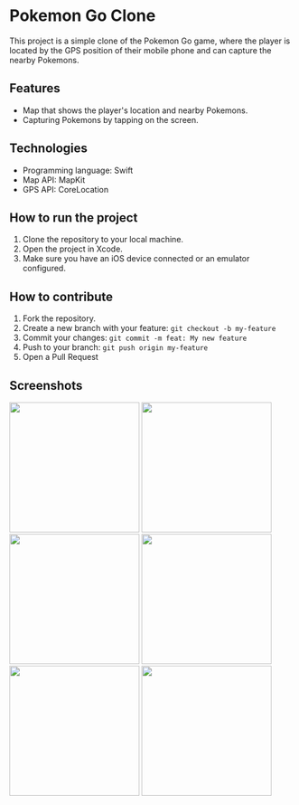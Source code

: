 # Pokemon Go Clone

This project is a simple clone of the Pokemon Go game, where the player is located by the GPS position of their mobile phone and can capture the nearby Pokemons.

## Features

- Map that shows the player's location and nearby Pokemons.
- Capturing Pokemons by tapping on the screen.

## Technologies

- Programming language: Swift
- Map API: MapKit
- GPS API: CoreLocation

## How to run the project

1. Clone the repository to your local machine.
2. Open the project in Xcode.
3. Make sure you have an iOS device connected or an emulator configured.

## How to contribute

1. Fork the repository.
2. Create a new branch with your feature: `git checkout -b my-feature`
3. Commit your changes: `git commit -m feat: My new feature`
4. Push to your branch: `git push origin my-feature`
5. Open a Pull Request

## Screenshots

<p align = "left">
<img width = "230" src = "https://github.com/lvcassouza/Clone_PokemonGo/blob/main/Pokemon%20Go/Pokemon%20Go/Assets.xcassets/Screenshots/screenGif.gif">

<img width = "230" src = "https://github.com/lvcassouza/Clone_PokemonGo/blob/main/Pokemon%20Go/Pokemon%20Go/Assets.xcassets/Screenshots/Captura%20de%20Tela%202023-03-29%20%C3%A0s%2023.22.23.png">

<img width = "230" src = "https://github.com/lvcassouza/Clone_PokemonGo/blob/main/Pokemon%20Go/Pokemon%20Go/Assets.xcassets/Screenshots/Captura%20de%20Tela%202023-03-29%20%C3%A0s%2023.23.45.png">

<img width = "230" src = "https://github.com/lvcassouza/Clone_PokemonGo/blob/main/Pokemon%20Go/Pokemon%20Go/Assets.xcassets/Screenshots/Captura%20de%20Tela%202023-03-29%20%C3%A0s%2023.22.07.png">

<img width = "230" src = "https://github.com/lvcassouza/Clone_PokemonGo/blob/main/Pokemon%20Go/Pokemon%20Go/Assets.xcassets/Screenshots/Captura%20de%20Tela%202023-03-29%20%C3%A0s%2023.21.27.png">

<img width = "230" src = "https://github.com/lvcassouza/Clone_PokemonGo/blob/main/Pokemon%20Go/Pokemon%20Go/Assets.xcassets/Screenshots/Captura%20de%20Tela%202023-03-29%20%C3%A0s%2023.21.47.png">
</p> 
